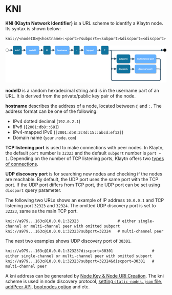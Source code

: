 # KNI <a id="KNI"></a>

**KNI (Klaytn Network Identifier)** is a URL scheme to identify a Klaytn node. Its syntax is shown below:
```
kni://<nodeID>@<hostname>:<port>?subport=<subport>&discport=<discport>
```
![KNI scheme](../images/kni_scheme.png)

**nodeID** is a random hexadecimal string and is in the username part of an URL. It is derived from the private/public key pair of the node.

**hostname** describes the address of a node, located between `@` and `:`. The address format can be one of the following:
* IPv4 dotted decimal (`192.0.2.1`)
* IPv6 (`[2001:db8::68]`)
* IPv4-mapped IPv6 (`[2001:db8:3c4d:15::abcd:ef12]`)
* Domain name (`your.node.com`)

**TCP listening port** is used to make connections with peer nodes. In Klaytn, the default `port` number is `32323` and the default `subport` number is `port + 1`. Depending on the number of TCP listening ports, Klaytn offers two [types of connections](./multiport.md).

**UDP discovery port** is for searching new nodes and checking if the nodes are reachable.
By default, the UDP port uses the same port with the TCP port.
If the UDP port differs from TCP port, the UDP port can be set using `discport` query parameter.

The following two URLs shows an example of IP address `10.0.0.1` and TCP listening port `32323` and `32324`.
The omitted UDP discovery port is set to `32323`, same as the main TCP port.
```
kni://a979...163c@10.0.0.1:32323                 # either single-channel or multi-channel peer with omitted subport
kni://a979...163c@10.0.0.1:32323?subport=32324   # multi-channel peer
```

The next two examples shows UDP discovery port of `30301`.
```
kni://a979...163c@10.0.0.1:32323?discport=30301                 # either single-channel or multi-channel peer with omitted subport
kni://a979...163c@10.0.0.1:32323?subport=32324&discport=30301   # multi-channel peer
```

A kni address can be generated by [Node Key & Node URI Creation](../../node/core-cell/installation-guide/before-you-install.md#node-key-node-uri-creation).
The kni scheme is used in node discovery protocol, [setting `static-nodes.json` file](../../node/core-cell/installation-guide/proxy-node-setup/configuration.md#install-static-nodes-json), [addPeer API](../../bapp/json-rpc/api-references/admin.md#admin_addpeer), [bootnodes option](../../node/endpoint-node/operation-guide/configuration.md#properties) and etc.

